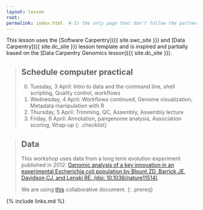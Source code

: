 ```yaml
---
layout: lesson
root: .
permalink: index.html  # Is the only page that don't follow the partner /:path/index.html
---
```


This lesson uses the
[Software Carpentry]({{ site.swc_site }}) and
[Data Carpentry]({{ site.dc_site }}) lesson template and is inspired
and partially based on the [Data Carpentry Genomics lesson]({{ site.dc_site }}).


> ## Schedule computer practical
>
> 0.  Tuesday, 3 April: Intro to data and the command line, shell scripting, Quality control, workflows
> 1.  Wednesday, 4 April: Workflows continued, Genome visualization, Metadata manipulation with R
> 2.  Thursday, 5 April: Trimming, QC, Assembly, Assembly lecture
> 3.  Friday, 6 April: Annotation, pangenome analysis, Association scoring, Wrap-up
{: .checklist}

> ## Data
>
> This workshop uses data from a long term evolution experiment published in 2012: [Genomic analysis of a key innovation in an experimental Escherichia coli population by Blount ZD, Barrick JE, Davidson CJ, and Lenski RE. (doi: 10.1038/nature11514)](https://www.nature.com/articles/nature11514).
>
> We are using [this]() collaborative document.
{: .prereq}


{% include links.md %}
